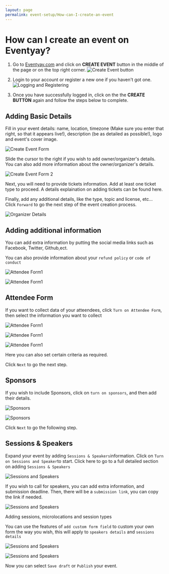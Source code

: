 ```yaml
---
layout: page
permalink: event-setup/How-can-I-create-an-event
---
```


# How can I create an event on Eventyay?

1. Go to [Eventyay.com](https://eventyay.com) and click on **CREATE EVENT** button in the middle of the page or on the top right corner. 
![Create Event button](../images/create-event-button.PNG)

2. Login to your account or register a new one if you haven't got one. 
![Logging and Registering](/images/login_box_new.png)

3. Once you have successfully logged in, click on the the **CREATE BUTTON** again and follow the steps below to complete.
## Adding Basic Details 

Fill in your event details: name, location, timezone (Make sure you enter that right, so that it appears live!), 
description (be as detailed as possible!), logo and event's cover image.

![Create Event Form](/images/How-can-I-create-an-event-basic-info-1.png)

Slide the cursor to the right if you wish to add owner/organizer's details. You can also add more information about the owner/organizer's details. 

![Create Event Form 2](/images/How-can-I-create-an-event-basic-info-2.png)

Next, you will need to provide tickets information. Add at least one ticket type to proceed. A details explaination on adding tickets 
can be found here.

Finally, add any additional details, like the type, topic and license, etc... Click `Forward` to go the next step of the event
creation process.

![Organizer Details](/images/How-can-I-create-an-event-basic-info-3.png)

## Adding additional information

You can add extra information by putting the social media links such as Facebook, Twitter, Github,ect. 

You can also provide information about your `refund policy` or `code of conduct` 


![Attendee Form1](/images/How-can-I-create-an-event-adding-extra-info-1.png)


![Attendee Form1](/images/How-can-I-create-an-event-adding-extra-info-2.png)

## Attendee Form 

If you want to collect data of your atteendees, click `Turn on Attendee Form`, then select the information you want to collect

![Attendee Form1](/images/How-can-I-create-an-event-attendee-form-1.png)


![Attendee Form1](/images/How-can-I-create-an-event-attendee-form-2.png)


![Attendee Form1](/images/How-can-I-create-an-event-attendee-form-3.png)


Here you can also set certain criteria as required. 



Click `Next` to go the next step.

## Sponsors

If you wish to include Sponsors, click on `turn on sponsors`, and then add their details.

![Sponsors](/images/How-can-I-create-an-event-sponsors-1.png)


![Sponsors](/images/How-can-I-create-an-event-sponsors-2.png)

Click `Next` to go the following step.

## Sessions & Speakers 

Expand your event by adding `Sessions & Speakers`information. Click on `Turn on Sessions and Speaker`to start. Click here to go to a 
full detailed section on adding `Sessions & Speakers`

![Sessions and Speakers](/images/How-can-I-create-an-event-speakers-1.png)

If you wish to call for speakers, you can add extra information, and submission deadline. Then, there will be a `submission link`, you can copy the link if needed. 

![Sessions and Speakers](/images/How-can-I-create-an-event-speaker-2.png)

Adding sessions, microlocations and session types

You can use the features of `add custom form field` to custom your own form the way you wish, this will apply to `speakers details` and `sessions details`


![Sessions and Speakers](/images/How-can-I-create-an-event-speakers-3.png)


![Sessions and Speakers](/images/How-can-I-create-an-event-speakers-4.png)


Now you can select `Save draft` or `Publish` your event.
